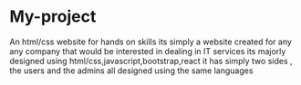 # My-project
An html/css website for hands on skills 
its simply a website created for any any company that would be interested in dealing in IT services 
its majorly designed using html/css,javascript,bootstrap,react
it has simply two sides , the users and the admins all designed using the same languages 
